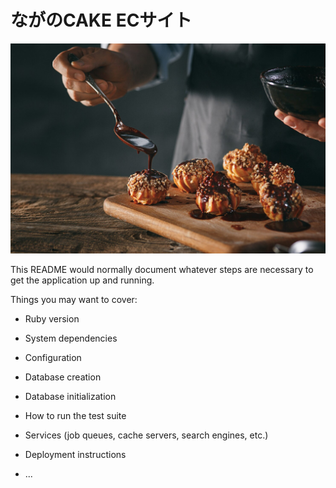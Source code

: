 # ながのCAKE ECサイト
![Screenshot of a comment on a GitHub issue showing an image, added in the Markdown, of an Octocat smiling and raising a tentacle.](app/assets/images/top.jpg)

This README would normally document whatever steps are necessary to get the
application up and running.

Things you may want to cover:

* Ruby version

* System dependencies

* Configuration

* Database creation

* Database initialization

* How to run the test suite

* Services (job queues, cache servers, search engines, etc.)

* Deployment instructions

* ...
